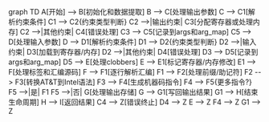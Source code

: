graph TD
    A[开始] --> B[初始化和数据提取]
    B --> C[处理输出参数]
    C --> C1[解析约束条件]
    C1 --> C2{约束类型判断}
    C2 -->|输出约束| C3[分配寄存器或处理内存]
    C2 -->|其他约束| C4[错误处理]
    C3 --> C5[记录到args和arg_map]
    C5 --> D[处理输入参数]
    D --> D1[解析约束条件]
    D1 --> D2{约束类型判断}
    D2 -->|输入约束| D3[加载到寄存器/内存]
    D2 -->|其他约束| D4[错误处理]
    D3 --> D5[记录到args和arg_map]
    D5 --> E[处理clobbers]
    E --> E1[标记寄存器/内存修改]
    E1 --> F[处理标签和汇编源码]
    F --> F1[逐行解析汇编]
    F1 --> F2[处理前缀/助记符]
    F2 --> F3[转换AT&T到Intel语法]
    F3 --> F4[生成机器码指令]
    F4 --> F5{更多指令?}
    F5 -->|是| F1
    F5 -->|否| G[处理输出存储]
    G --> G1[写回输出结果]
    G1 --> H[结束生命周期]
    H --> I[返回结果]
    C4 --> Z[错误终止]
    D4 --> Z
    E --> Z
    F4 --> Z
    G1 --> Z
